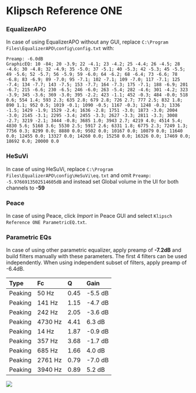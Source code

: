 # Klipsch Reference ONE

### EqualizerAPO
In case of using EqualizerAPO without any GUI, replace `C:\Program Files\EqualizerAPO\config\config.txt`
with:
```
Preamp: -6.0dB
GraphicEQ: 10 -84; 20 -3.9; 22 -4.1; 23 -4.2; 25 -4.4; 26 -4.5; 28 -4.6; 30 -4.8; 32 -4.9; 35 -5.0; 37 -5.1; 40 -5.3; 42 -5.3; 45 -5.5; 49 -5.6; 52 -5.7; 56 -5.9; 59 -6.0; 64 -6.2; 68 -6.4; 73 -6.6; 78 -6.8; 83 -6.9; 89 -7.0; 95 -7.1; 102 -7.1; 109 -7.0; 117 -7.1; 125 -7.4; 134 -7.7; 143 -7.5; 153 -7.7; 164 -7.3; 175 -7.1; 188 -6.9; 201 -6.7; 215 -6.6; 230 -6.5; 246 -6.0; 263 -5.4; 282 -4.6; 301 -4.2; 323 -3.9; 345 -3.6; 369 -3.0; 395 -2.2; 423 -1.1; 452 -0.3; 484 -0.0; 518 0.6; 554 1.4; 593 2.3; 635 2.8; 679 2.8; 726 2.7; 777 2.5; 832 1.8; 890 1.1; 952 0.5; 1019 -0.1; 1090 -0.5; 1167 -0.3; 1248 -0.3; 1336 -1.5; 1429 -1.9; 1529 -2.4; 1636 -2.8; 1751 -3.0; 1873 -3.0; 2004 -3.0; 2145 -3.1; 2295 -3.4; 2455 -3.3; 2627 -3.3; 2811 -3.3; 3008 -2.7; 3219 -2.1; 3444 -0.8; 3685 1.0; 3943 2.7; 4219 4.0; 4514 5.4; 4830 5.6; 5168 3.6; 5530 2.5; 5917 2.6; 6331 1.8; 6775 2.3; 7249 1.3; 7756 0.3; 8299 0.0; 8880 0.0; 9502 0.0; 10167 0.0; 10879 0.0; 11640 0.0; 12455 0.0; 13327 0.0; 14260 0.0; 15258 0.0; 16326 0.0; 17469 0.0; 18692 0.0; 20000 0.0
```

### HeSuVi
In case of using HeSuVi, replace `C:\Program Files\EqualizerAPO\config\HeSuVi\eq.txt` and omit `Preamp:
-5.9766913502514605dB` and instead set Global volume in the UI for both channels to **-59**

### Peace
In case of using Peace, click *Import* in Peace GUI and select `Klipsch Reference ONE ParametricEQ.txt`.

### Parametric EQs
In case of using other parametric equalizer, apply preamp of **-7.2dB** and build filters manually
with these parameters. The first 4 filters can be used independently.
When using independent subset of filters, apply preamp of -6.4dB.

| Type    | Fc      |    Q | Gain    |
|:--------|:--------|:-----|:--------|
| Peaking | 50 Hz   | 0.45 | -5.5 dB |
| Peaking | 141 Hz  | 1.15 | -4.7 dB |
| Peaking | 242 Hz  | 2.05 | -3.6 dB |
| Peaking | 4730 Hz | 4.41 | 6.3 dB  |
| Peaking | 14 Hz   | 1.87 | -0.9 dB |
| Peaking | 357 Hz  | 3.68 | -1.7 dB |
| Peaking | 685 Hz  | 1.66 | 4.0 dB  |
| Peaking | 2761 Hz | 0.79 | -7.0 dB |
| Peaking | 3940 Hz | 0.89 | 5.2 dB  |

![](https://raw.githubusercontent.com/jaakkopasanen/AutoEq/master/results/innerfidelity/sbaf-serious/Klipsch%20Reference%20ONE/Klipsch%20Reference%20ONE.png)